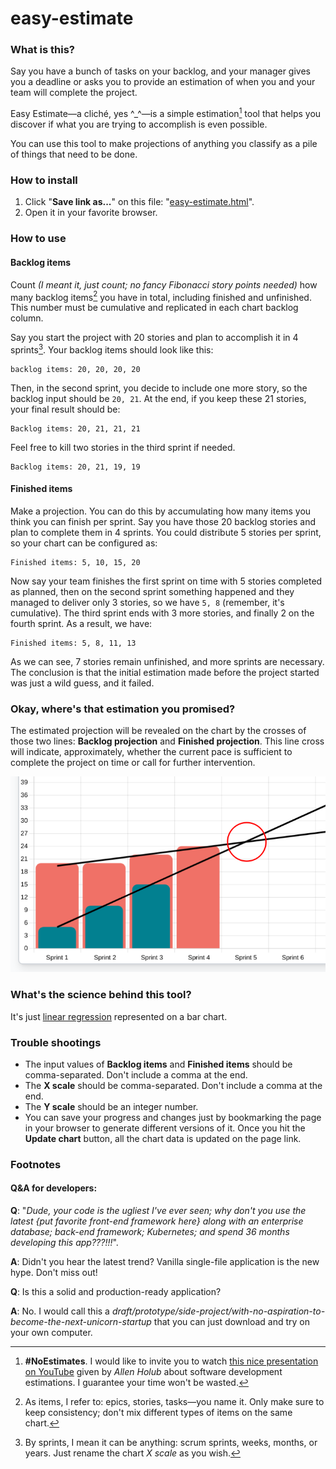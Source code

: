 # easy-estimate

### What is this?

Say you have a bunch of tasks on your backlog, and your manager gives you a deadline or asks you to provide an estimation of when you and your team will complete the project.

Easy Estimate—a cliché, yes ^_^—is a simple  estimation[^1] tool that helps you discover if what you are trying to accomplish is even possible.

You can use this tool to make projections of anything you classify as a pile of things that need to be done.

### How to install

1. Click "**Save link as...**" on this file: "[easy-estimate.html](https://github.com/ezp127/easy-estimate/raw/main/easy-estimate.html)".
2. Open it in your favorite browser.

### How to use

#### Backlog items

Count *(I meant it, just count; no fancy Fibonacci story points needed)* how many backlog items[^2] you have in total, including finished and unfinished. This number must be cumulative and replicated in each chart backlog column. 

Say you start the project with 20 stories and plan to accomplish it in 4 sprints[^3]. Your backlog items should look like this:
 
    backlog items: 20, 20, 20, 20
 
Then, in the second sprint, you decide to include one more story, so the backlog input should be `20, 21`. At the end, if you keep these 21 stories, your final result should be: 
 
    Backlog items: 20, 21, 21, 21

Feel free to kill two stories in the third sprint if needed.

    Backlog items: 20, 21, 19, 19

#### Finished items
 
Make a projection. You can do this by accumulating how many items you think you can finish per sprint.
Say you have those 20 backlog stories and plan to complete them in 4 sprints. You could distribute 5 stories per sprint, so your chart can be configured as:

    Finished items: 5, 10, 15, 20

Now say your team finishes the first sprint on time with 5 stories completed as planned, then on the second sprint something happened and they managed to deliver only 3 stories, so we have `5, 8` (remember, it's cumulative). The third sprint ends with 3 more stories, and finally 2 on the fourth sprint. As a result, we have:
   
    Finished items: 5, 8, 11, 13

As we can see, 7 stories remain unfinished, and more sprints are necessary. The conclusion is that the initial estimation made before the project started was just a wild guess, and it failed.

### Okay, where's that estimation you promised?

The estimated projection will be revealed on the chart by the crosses of those two lines: **Backlog projection** and **Finished projection**.
This line cross will indicate, approximately, whether the current pace is sufficient to complete the project on time or call for further intervention.

![image](https://github.com/ezp127/easy-estimate/raw/main/demo.png)

### What's the science behind this tool?

It's just [linear regression](https://en.wikipedia.org/wiki/Linear_regression) represented on a bar chart.

### Trouble shootings

- The input values of **Backlog items** and **Finished items** should be comma-separated. Don't include a comma at the end.
- The **X scale** should be comma-separated. Don't include a comma at the end.
- The **Y scale** should be an integer number.
- You can save your progress and changes just by bookmarking the page in your browser to generate different versions of it. Once you hit the **Update chart** button, all the chart data is updated on the page link.

### Footnotes

[^1]: **#NoEstimates**. I would like to invite you to watch [this nice presentation on YouTube](https://www.youtube.com/watch?v=QVBlnCTu9Ms) given by *Allen Holub* about software development estimations. I guarantee your time won't be wasted.

[^2]: As items, I refer to: epics, stories, tasks—you name it. Only make sure to keep consistency; don't mix different types of items on the same chart.

[^3]: By sprints, I mean it can be anything: scrum sprints, weeks, months, or years. Just rename the chart *X scale* as you wish.


#### Q&A for developers:

**Q**: "*Dude, your code is the ugliest I've ever seen; why don't you use the latest {put favorite front-end framework here} along with an enterprise database; back-end framework; Kubernetes; and spend 36 months developing this app???!!!*".
 
**A**: Didn't you hear the latest trend? Vanilla single-file application is the new hype. Don't miss out!

**Q**: Is this a solid and production-ready application?

**A**: No. I would call this a *draft/prototype/side-project/with-no-aspiration-to-become-the-next-unicorn-startup* that you can just download and try on your own computer.
